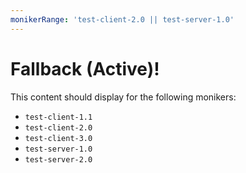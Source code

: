 ```yaml
---
monikerRange: 'test-client-2.0 || test-server-1.0'
---
```


# Fallback (Active)!

This content should display for the following monikers:

* `test-client-1.1`
* `test-client-2.0`
* `test-client-3.0`
* `test-server-1.0`
* `test-server-2.0`